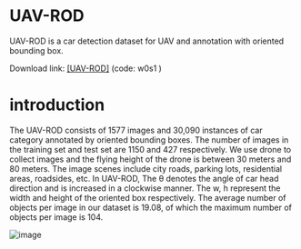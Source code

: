# UAV-ROD
UAV-ROD is a car detection dataset for UAV and annotation with oriented bounding box.

Download link: [[UAV-ROD]](https://pan.baidu.com/s/1gaP6aKWXv5cUCjrExUXEIg) (code: w0s1 )

# introduction
The UAV-ROD consists of 1577 images and 30,090 instances of car category annotated by oriented bounding boxes. The number of images in the training set and test set are 1150 and 427 respectively. We use drone to collect images and the flying height of the drone is between 30 meters and 80 meters. The image scenes include city roads, parking lots, residential areas, roadsides, etc. In UAV-ROD, The θ denotes the angle of car head direction and is increased in a clockwise manner. The w, h represent the width and height of the oriented box respectively. The average number of objects per image in our dataset is 19.08, of which the maximum number of objects per image is 104.

 ![image](https://github.com/fengkaibit/UAV-ROD/blob/main/images/UAV-ROD.jpg)
